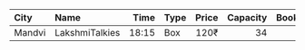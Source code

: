 | City   | Name           |  Time | Type | Price | Capacity | Booked |
| :----- | :------------- | ----: | :--- | ----: | -------: | -----: |
| Mandvi | LakshmiTalkies | 18:15 | Box  |  120₹ |       34 |      1 |